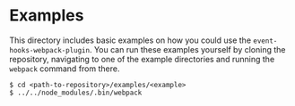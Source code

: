 # Examples
This directory includes basic examples on how you could use the `event-hooks-webpack-plugin`. You can run these examples yourself by cloning the repository, navigating to one of the example directories and running the `webpack` command from there.

```shell
$ cd <path-to-repository>/examples/<example>
$ ../../node_modules/.bin/webpack
``` 
